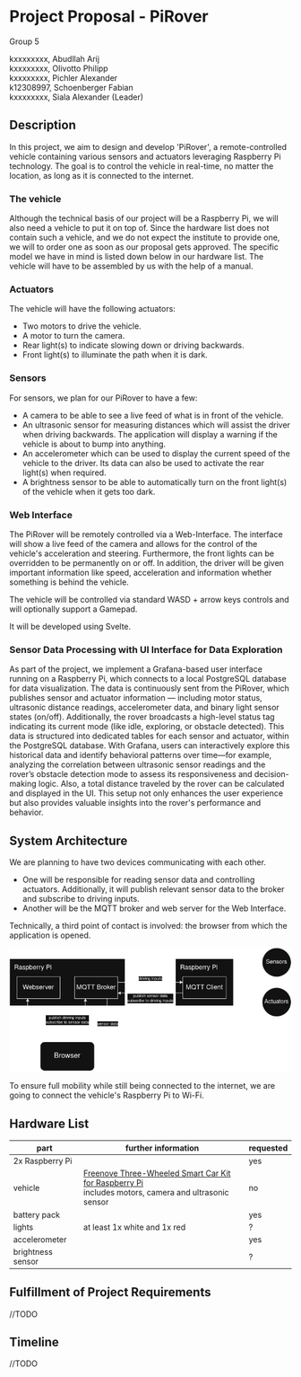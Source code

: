 # Project Proposal - PiRover

Group 5

kxxxxxxxx, Abudllah Arij \
kxxxxxxxx, Olivotto Philipp \
kxxxxxxxx, Pichler Alexander \
k12308997, Schoenberger Fabian \
kxxxxxxxx, Siala Alexander (Leader)

## Description

In this project, we aim to design and develop 'PiRover', a remote-controlled vehicle containing various sensors and actuators leveraging Raspberry Pi technology.
The goal is to control the vehicle in real-time, no matter the location, as long as it is connected to the internet.

### The vehicle

Although the technical basis of our project will be a Raspberry Pi, we will also need a vehicle to put it on top of. 
Since the hardware list does not contain such a vehicle, and we do not expect the institute to provide one, we will to order one as soon as our proposal gets approved. 
The specific model we have in mind is listed down below in our hardware list. 
The vehicle will have to be assembled by us with the help of a manual. 

### Actuators

The vehicle will have the following actuators:
- Two motors to drive the vehicle.
- A motor to turn the camera.
- Rear light(s) to indicate slowing down or driving backwards.
- Front light(s) to illuminate the path when it is dark.

### Sensors

For sensors, we plan for our PiRover to have a few:
- A camera to be able to see a live feed of what is in front of the vehicle.
- An ultrasonic sensor for measuring distances which will assist the driver when driving backwards. 
The application will display a warning if the vehicle is about to bump into anything.
- An accelerometer which can be used to display the current speed of the vehicle to the driver.
Its data can also be used to activate the rear light(s) when required.
- A brightness sensor to be able to automatically turn on the front light(s) of the vehicle when it gets too dark.

### Web Interface

The PiRover will be remotely controlled via a Web-Interface. 
The interface will show a live feed of the camera and allows for the control of the vehicle's acceleration and steering. 
Furthermore, the front lights can be overridden to be permanently on or off.
In addition, the driver will be given important information like speed, acceleration and information whether something is behind the vehicle.

The vehicle will be controlled via standard WASD + arrow keys controls and will optionally support a Gamepad.

It will be developed using Svelte.

### Sensor Data Processing with UI Interface for Data Exploration

As part of the project, we implement a Grafana-based user interface running on a Raspberry Pi, which connects to a local PostgreSQL database for data visualization. 
The data is continuously sent from the PiRover, which publishes sensor and actuator information — including motor status, ultrasonic distance readings, accelerometer data, and binary light sensor states (on/off). 
Additionally, the rover broadcasts a high-level status tag indicating its current mode (like idle, exploring, or obstacle detected). This data is structured into dedicated tables for each sensor and actuator, within the PostgreSQL database. 
With Grafana, users can interactively explore this historical data and identify behavioral patterns over time—for example, analyzing the correlation between ultrasonic sensor readings and the rover’s obstacle detection mode to assess its responsiveness and decision-making logic. 
Also, a total distance traveled by the rover can be calculated and displayed in the UI. This setup not only enhances the user experience but also provides valuable insights into the rover's performance and behavior.

## System Architecture

We are planning to have two devices communicating with each other.
- One will be responsible for reading sensor data and controlling actuators.
Additionally, it will publish relevant sensor data to the broker and subscribe to driving inputs.
- Another will be the MQTT broker and web server for the Web Interface.

Technically, a third point of contact is involved: the browser from which the application is opened.

![Architecture](img/architecture.png)

To ensure full mobility while still being connected to the internet, we are going to connect the vehicle's Raspberry Pi to Wi-Fi.

## Hardware List

| part              | further information                                                                                                                    | requested |
|-------------------|----------------------------------------------------------------------------------------------------------------------------------------|-----------|
| 2x Raspberry Pi   |                                                                                                                                        | yes       |
| vehicle           | [Freenove Three-Wheeled Smart Car Kit for Raspberry Pi](https://amzn.eu/d/hJ5U5ri) <br/> includes motors, camera and ultrasonic sensor | no        |
| battery pack      |                                                                                                                                        | yes       |
| lights            | at least 1x white and 1x red                                                                                                           | ?         |
| accelerometer     |                                                                                                                                        | yes       |
| brightness sensor |                                                                                                                                        | ?         |

## Fulfillment of Project Requirements

//TODO

## Timeline

//TODO
